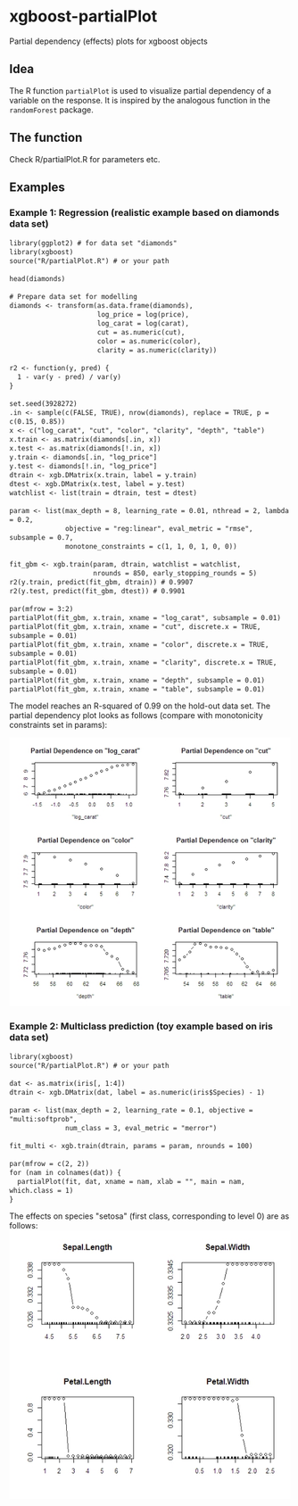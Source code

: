 # xgboost-partialPlot
Partial dependency (effects) plots for xgboost objects

## Idea
The R function `partialPlot` is used to visualize partial dependency of a variable on the response. It is inspired by the analogous function in the `randomForest` package.

## The function
Check R/partialPlot.R for parameters etc.

## Examples
### Example 1: Regression (realistic example based on diamonds data set)

```
library(ggplot2) # for data set "diamonds"
library(xgboost)
source("R/partialPlot.R") # or your path

head(diamonds)

# Prepare data set for modelling
diamonds <- transform(as.data.frame(diamonds),
                      log_price = log(price),
                      log_carat = log(carat),
                      cut = as.numeric(cut),
                      color = as.numeric(color),
                      clarity = as.numeric(clarity))

r2 <- function(y, pred) {
  1 - var(y - pred) / var(y)  
}

set.seed(3928272)
.in <- sample(c(FALSE, TRUE), nrow(diamonds), replace = TRUE, p = c(0.15, 0.85))
x <- c("log_carat", "cut", "color", "clarity", "depth", "table")
x.train <- as.matrix(diamonds[.in, x])
x.test <- as.matrix(diamonds[!.in, x])
y.train <- diamonds[.in, "log_price"]
y.test <- diamonds[!.in, "log_price"]
dtrain <- xgb.DMatrix(x.train, label = y.train)
dtest <- xgb.DMatrix(x.test, label = y.test)
watchlist <- list(train = dtrain, test = dtest)

param <- list(max_depth = 8, learning_rate = 0.01, nthread = 2, lambda = 0.2, 
              objective = "reg:linear", eval_metric = "rmse", subsample = 0.7,
              monotone_constraints = c(1, 1, 0, 1, 0, 0))

fit_gbm <- xgb.train(param, dtrain, watchlist = watchlist, 
                     nrounds = 850, early_stopping_rounds = 5)
r2(y.train, predict(fit_gbm, dtrain)) # 0.9907
r2(y.test, predict(fit_gbm, dtest)) # 0.9901

par(mfrow = 3:2)
partialPlot(fit_gbm, x.train, xname = "log_carat", subsample = 0.01)
partialPlot(fit_gbm, x.train, xname = "cut", discrete.x = TRUE, subsample = 0.01)
partialPlot(fit_gbm, x.train, xname = "color", discrete.x = TRUE, subsample = 0.01)
partialPlot(fit_gbm, x.train, xname = "clarity", discrete.x = TRUE, subsample = 0.01)
partialPlot(fit_gbm, x.train, xname = "depth", subsample = 0.01)
partialPlot(fit_gbm, x.train, xname = "table", subsample = 0.01)
```

The model reaches an R-squared of 0.99 on the hold-out data set. The partial dependency plot looks as follows (compare with monotonicity constraints set in params): 

![Diamonds plot](/pics/diamonds.jpeg)

### Example 2: Multiclass prediction (toy example based on iris data set)

```
library(xgboost)
source("R/partialPlot.R") # or your path

dat <- as.matrix(iris[, 1:4])
dtrain <- xgb.DMatrix(dat, label = as.numeric(iris$Species) - 1)

param <- list(max_depth = 2, learning_rate = 0.1, objective = "multi:softprob", 
              num_class = 3, eval_metric = "merror")

fit_multi <- xgb.train(dtrain, params = param, nrounds = 100)

par(mfrow = c(2, 2))
for (nam in colnames(dat)) {
  partialPlot(fit, dat, xname = nam, xlab = "", main = nam, which.class = 1)
}
```
The effects on species "setosa" (first class, corresponding to level 0) are as follows:
![iris plot](/pics/iris.jpeg)
